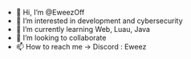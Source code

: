 - 👋 Hi, I’m @EweezOff
- 👀 I’m interested in development and cybersecurity
- 🌱 I’m currently learning Web, Luau, Java
- 💞️ I’m looking to collaborate
- 📫 How to reach me -> Discord : Eweez
